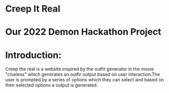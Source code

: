 # Creep It Real
# Our 2022 Demon Hackathon Project
# Introduction:
Creep the real is a website inspired by the outfit generator in the movie "clueless" which generates an outfir output based on user interaction.The user is prompted by a series of options which they can select and based on their selected options a output is generated.
